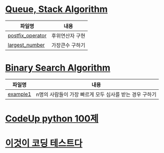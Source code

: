# [Queue, Stack Algorithm](https://github.com/jyjy318/Algorithm/tree/master/Queue_Stack)

|파일명|내용|
|------|---|
|[postfix_operator](https://github.com/jyjy318/Algorithm/blob/master/Queue_Stack/postfix_operator.py)|후위연산자 구현|
|[largest_number](https://github.com/jyjy318/Algorithm/blob/master/Queue_Stack/largest_number.py)|가장큰수 구하기|

# [Binary Search Algorithm]() <br/>
|파일명|내용|
|------|---|
|[example1]()|n명의 사람들이 가장 빠르게 모두 심사를 받는 경우 구하기|

# [CodeUp python 100제](https://github.com/jyjy318/Algorithm/tree/master/CodeUp)

# [이것이 코딩 테스트다](https://github.com/Study-Group-This-is-algorithm-test)

